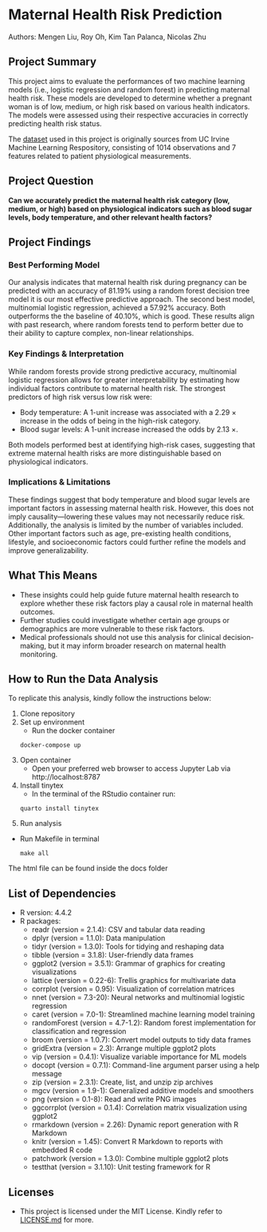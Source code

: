 # Maternal Health Risk Prediction

Authors: Mengen Liu, Roy Oh, Kim Tan Palanca, Nicolas Zhu

## Project Summary
This project aims to evaluate the performances of two machine learning models (i.e., logistic regression and random forest)  in predicting maternal health risk. These models are developed to determine whether a pregnant woman is of low, medium, or high risk based on various health indicators. The models were assessed using their respective accuracies in correctly predicting health risk status. 

The [dataset](https://archive.ics.uci.edu/dataset/863/maternal+health+risk) used in this project is originally sources from UC Irvine Machine Learning Respository, consisting of 1014 observations and 7 features related to patient physiological measurements. 

## Project Question

**Can we accurately predict the maternal health risk category (low, medium, or high) based on physiological indicators such as blood sugar levels, body temperature, and other relevant health factors?**

## Project Findings

### Best Performing Model
Our analysis indicates that maternal health risk during pregnancy can be predicted with an accuracy of 81.19% using a random forest decision tree model it is our most effective predictive approach. The second best model, multinomial logistic regression, achieved a 57.92% accuracy. Both outperforms the the baseline of 40.10%, which is good. These results align with past research, where random forests tend to perform better due to their ability to capture complex, non-linear relationships.

### Key Findings & Interpretation
While random forests provide strong predictive accuracy, multinomial logistic regression allows for greater interpretability by estimating how individual factors contribute to maternal health risk. The strongest predictors of high risk versus low risk were:

- Body temperature: A 1-unit increase was associated with a 2.29 $\times$ increase in the odds of being in the high-risk category.
- Blood sugar levels: A 1-unit increase increased the odds by 2.13 $\times$.

Both models performed best at identifying high-risk cases, suggesting that extreme maternal health risks are more distinguishable based on physiological indicators.

### Implications & Limitations
These findings suggest that body temperature and blood sugar levels are important factors in assessing maternal health risk. However, this does not imply causality—lowering these values may not necessarily reduce risk. Additionally, the analysis is limited by the number of variables included. Other important factors such as age, pre-existing health conditions, lifestyle, and socioeconomic factors could further refine the models and improve generalizability.

## What This Means
- These insights could help guide future maternal health research to explore whether these risk factors play a causal role in maternal health outcomes.
- Further studies could investigate whether certain age groups or demographics are more vulnerable to these risk factors.
- Medical professionals should not use this analysis for clinical decision-making, but it may inform broader research on maternal health monitoring.

## How to Run the Data Analysis
To replicate this analysis, kindly follow the instructions below:
1. Clone repository
2. Set up environment
    - Run the docker container
    ```
    docker-compose up
    ```
3. Open container
    - Open your preferred web browser to access Jupyter Lab via http://localhost:8787
4. Install tinytex
    - In the terminal of the RStudio container run:
    ```
    quarto install tinytex
    ```
5. Run analysis
- Run Makefile in terminal
    ```
    make all
    ```
The html file can be found inside the docs folder

## List of Dependencies
- R version: 4.4.2
- R packages:
    - readr (version = 2.1.4): CSV and tabular data reading
    - dplyr (version = 1.1.0): Data manipulation
    - tidyr (version = 1.3.0): Tools for tidying and reshaping data
    - tibble (version = 3.1.8): User-friendly data frames
    - ggplot2 (version = 3.5.1): Grammar of graphics for creating visualizations
    - lattice (version = 0.22-6): Trellis graphics for multivariate data
    - corrplot (version = 0.95): Visualization of correlation matrices
    - nnet (version = 7.3-20): Neural networks and multinomial logistic regression
    - caret (version = 7.0-1): Streamlined machine learning model training
    - randomForest (version = 4.7-1.2): Random forest implementation for classification and regression
    - broom (version = 1.0.7): Convert model outputs to tidy data frames
    - gridExtra (version = 2.3): Arrange multiple ggplot2 plots
    - vip (version = 0.4.1): Visualize variable importance for ML models
    - docopt (version = 0.7.1): Command-line argument parser using a help message
    - zip (version = 2.3.1): Create, list, and unzip zip archives
    - mgcv (version = 1.9-1): Generalized additive models and smoothers
    - png (version = 0.1-8): Read and write PNG images
    - ggcorrplot (version = 0.1.4): Correlation matrix visualization using ggplot2
    - rmarkdown (version = 2.26): Dynamic report generation with R Markdown
    - knitr (version = 1.45): Convert R Markdown to reports with embedded R code
    - patchwork (version = 1.3.0): Combine multiple ggplot2 plots
    - testthat (version = 3.1.10): Unit testing framework for R

## Licenses
- This project is licensed under the MIT License. Kindly refer to [LICENSE.md](https://github.com/DSCI-310-2025/dsci-310-group-03/blob/main/LICENSE.md) for more.
